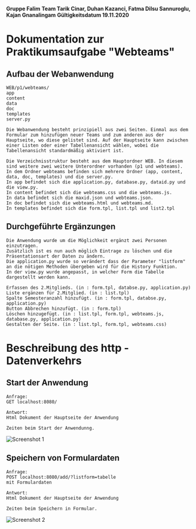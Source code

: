 **Gruppe Falim**
**Team Tarik Cinar, Duhan Kazanci, Fatma Dilsu Sannuroglu, Kajan Gnanalingam**
**Gültigkeitsdatum 19.11.2020**

# Dokumentation zur Praktikumsaufgabe "Webteams"

## Aufbau der Webanwendung
    WEB/p1/webteams/
    app
    content
    data
    doc
    templates
    server.py

    Die Webanwendung besteht prinzipiell aus zwei Seiten. Einmal aus dem Formular zum hinzufügen neuer Teams und zum anderen aus der Hauptseite, wo diese gelistet sind. Auf der Hauptseite kann zwischen einer Listen oder einer Tabellenansicht wählen, wobei die Tabellenansicht standardmäßig aktiviert ist.

    Die Verzeichnisstruktur besteht aus dem Hauptordner WEB. In diesem sind weitere zwei weitere Unterordner vorhanden (p1 und webteams).
    In dem Ordner webteams befinden sich mehrere Ordner (app, content, data, doc, templates) und die server.py.
    In app befindet sich die application.py, database.py, dataid.py und die view.py.
    In content befindet sich die webteams.css und die webteams.js.
    In data befindet sich die maxid.json und webteams.json.
    In doc befindet sich die webteams.html und webteams.md.
    In templates befindet sich die form.tpl, list.tpl und list2.tpl


## Durchgeführte Ergänzungen

    Die Anwendung wurde um die Möglichkeit ergänzt zwei Personen einzutragen.
    Zusätzlich ist es nun auch möglich Eintrage zu löschen und die Präsentationsart der Daten zu ändern.
    Die application.py wurde so verändert dass der Parameter "listform"
    an die nötigen Methoden übergeben wird für die History Funktion.
    In der view.py wurde angepasst, in welcher Form die Tabelle dargestellt werden kann.

    Erfassen des 2.Mitglieds. (in : form.tpl, databse.py, application.py)
    Liste ergänzen für 2.Mitglied. (in : list.tpl)
    Spalte Semesteranzahl hinzufügt. (in : form.tpl, databse.py, application.py)
    Button Abbrechen hinzufügt. (in : form.tpl)
    Löschen hinzugefügt. (in : list.tpl, form.tpl, webteams.js, database.py, application.py)
    Gestalten der Seite. (in : list.tpl, form.tpl, webteams.css)




# Beschreibung des http - Datenverkehrs

## Start der Anwendung

    Anfrage: 
    GET localhost:8080/

    Antwort:
    Html Dokument der Hauptseite der Anwendung

    Zeiten beim Start der Anwendunng.

![](screenshot_1.png "Screenshot 1")

## Speichern von Formulardaten

    Anfrage:
    POST localhost:8080/add/?listform=tabelle
    mit Formulardaten

    Antwort:
    Html Dokument der Hauptseite der Anwendung

    Zeiten beim Speichern in Formular.

![](screenshot_2.png "Screenshot 2")